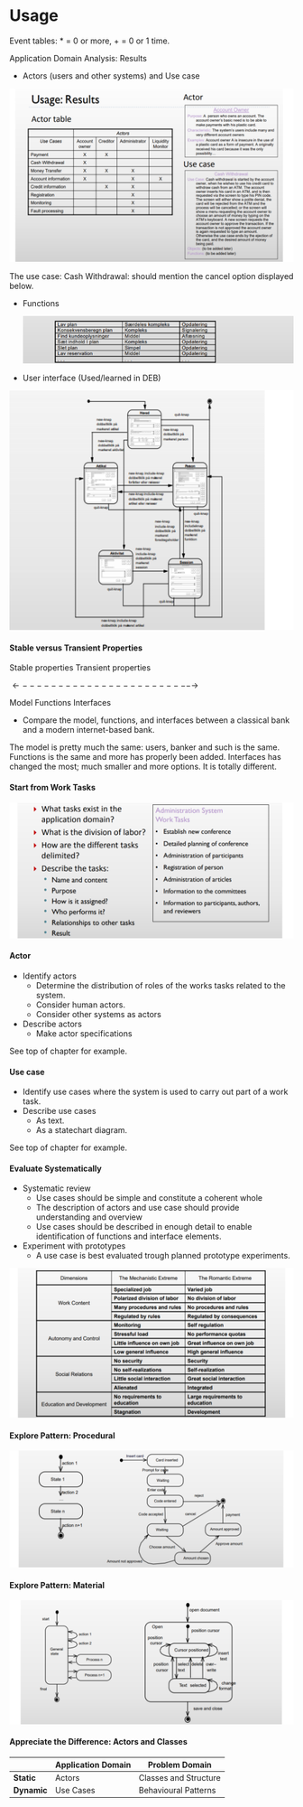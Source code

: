 # Usage

Event tables: * = 0 or more, + = 0 or 1 time.

Application Domain Analysis: Results

- Actors (users and other systems) and Use case

![](.\img\26.png)

The use case: Cash Withdrawal: should mention the cancel option displayed below.

- Functions

  ![](.\img\24.png)

- User interface (Used/learned in DEB)

![](.\img\25.png)

#### Stable versus Transient Properties

Stable properties                                            Transient properties 

$\leftarrow ------------------------ \rightarrow$

Model                                 Functions                                 Interfaces

- Compare the model, functions, and interfaces between a classical bank and a modern internet-based bank.

The model is pretty much the same: users, banker and such is the same. Functions is the same and more has properly been added. Interfaces has changed the most; much smaller and more options. It is totally different.

#### Start from Work Tasks

![](.\img\27.png)

#### Actor

- Identify actors
  - Determine the distribution of roles of the works tasks related to the system.
  - Consider human actors.
  - Consider other systems as actors
- Describe actors
  - Make actor specifications

See top of chapter for example.

#### Use case

- Identify use cases where the system is used to carry out part of a work task.
- Describe use cases
  - As text.
  - As a statechart diagram.

See top of chapter for example.

#### Evaluate Systematically

- Systematic review
  - Use cases should be simple and constitute a coherent whole
  - The description of actors and use case should provide understanding and overview
  - Use cases should be described in enough detail to enable identification of functions and interface elements.
- Experiment with prototypes
  - A use case is best evaluated trough planned prototype experiments.

![](.\img\28.png)



#### Explore Pattern: Procedural

![](.\img\30.png)

#### Explore Pattern: Material

![](.\img\29.png)

#### Appreciate the Difference: Actors and Classes

|             | Application Domain | Problem Domain        |
| ----------- | ------------------ | --------------------- |
| **Static**  | Actors             | Classes and Structure |
| **Dynamic** | Use Cases          | Behavioural Patterns  |

